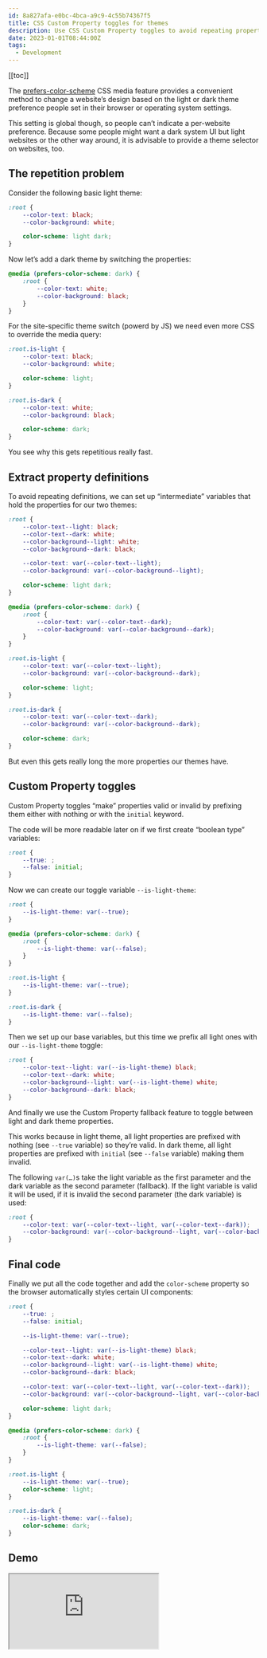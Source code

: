 ```yaml
---
id: 8a827afa-e0bc-4bca-a9c9-4c55b74367f5
title: CSS Custom Property toggles for themes
description: Use CSS Custom Property toggles to avoid repeating property definitions for light and dark themes.
date: 2023-01-01T08:44:00Z
tags:
  - Development
---
```


[[toc]]

The [prefers-color-scheme](https://developer.mozilla.org/en-US/docs/Web/CSS/@media/prefers-color-scheme) CSS media feature provides a convenient method to change a website’s design based on the light or dark theme preference people set in their browser or operating system settings.

This setting is global though, so people can’t indicate a per-website preference. Because some people might want a dark system UI but light websites or the other way around, it is advisable to provide a theme selector on websites, too.

## The repetition problem

Consider the following basic light theme:

```css
:root {
	--color-text: black;
	--color-background: white;

	color-scheme: light dark;
}
```

Now let’s add a dark theme by switching the properties:

```css
@media (prefers-color-scheme: dark) {
	:root {
		--color-text: white;
		--color-background: black;
	}
}
```

For the site-specific theme switch (powerd by JS) we need even more CSS to override the media query:

```css
:root.is-light {
	--color-text: black;
	--color-background: white;

	color-scheme: light;
}

:root.is-dark {
	--color-text: white;
	--color-background: black;

	color-scheme: dark;
}
```

You see why this gets repetitious really fast.

## Extract property definitions

To avoid repeating definitions, we can set up “intermediate” variables that hold the properties for our two themes:

```css
:root {
	--color-text--light: black;
	--color-text--dark: white;
	--color-background--light: white;
	--color-background--dark: black;

	--color-text: var(--color-text--light);
	--color-background: var(--color-background--light);

	color-scheme: light dark;
}

@media (prefers-color-scheme: dark) {
	:root {
		--color-text: var(--color-text--dark);
		--color-background: var(--color-background--dark);
	}
}

:root.is-light {
	--color-text: var(--color-text--light);
	--color-background: var(--color-background--dark);

	color-scheme: light;
}

:root.is-dark {
	--color-text: var(--color-text--dark);
	--color-background: var(--color-background--dark);

	color-scheme: dark;
}
```

But even this gets really long the more properties our themes have.

## Custom Property toggles

Custom Property toggles “make” properties valid or invalid by prefixing them either with nothing or with the `initial` keyword.

The code will be more readable later on if we first create “boolean type” variables:

```css
:root {
	--true: ;
	--false: initial;
}
```

Now we can create our toggle variable `--is-light-theme`:

```css
:root {
	--is-light-theme: var(--true);
}

@media (prefers-color-scheme: dark) {
	:root {
		--is-light-theme: var(--false);
	}
}

:root.is-light {
	--is-light-theme: var(--true);
}

:root.is-dark {
	--is-light-theme: var(--false);
}
```

Then we set up our base variables, but this time we prefix all light ones with our `--is-light-theme` toggle:

```css
:root {
	--color-text--light: var(--is-light-theme) black;
	--color-text--dark: white;
	--color-background--light: var(--is-light-theme) white;
	--color-background--dark: black;
}
```

And finally we use the Custom Property fallback feature to toggle between light and dark theme properties.

This works because in light theme, all light properties are prefixed with nothing (see `--true` variable) so they’re valid. In dark theme, all light properties are prefixed with `initial` (see `--false` variable) making them invalid.

The following `var(…)`s take the light variable as the first parameter and the dark variable as the second parameter (fallback). If the light variable is valid it will be used, if it is invalid the second parameter (the dark variable) is used:

```css
:root {
	--color-text: var(--color-text--light, var(--color-text--dark));
	--color-background: var(--color-background--light, var(--color-background--dark));
}
```

## Final code

Finally we put all the code together and add the `color-scheme` property so the browser automatically styles certain UI components:

```css
:root {
	--true: ;
	--false: initial;

	--is-light-theme: var(--true);

	--color-text--light: var(--is-light-theme) black;
	--color-text--dark: white;
	--color-background--light: var(--is-light-theme) white;
	--color-background--dark: black;

	--color-text: var(--color-text--light, var(--color-text--dark));
	--color-background: var(--color-background--light, var(--color-background--dark));

	color-scheme: light dark;
}

@media (prefers-color-scheme: dark) {
	:root {
		--is-light-theme: var(--false);
	}
}

:root.is-light {
	--is-light-theme: var(--true);
	color-scheme: light;
}

:root.is-dark {
	--is-light-theme: var(--false);
	color-scheme: dark;
}
```

## Demo

<iframe
  src="https://codepen.io/mvsde/embed/gOjMaWz?default-tab=result"
  loading="lazy"
  style="aspect-ratio: 16 / 10"
  title="Demo for CSS Custom Property toggles for themes"
></iframe>
